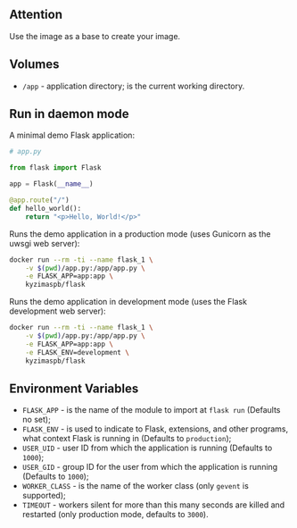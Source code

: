 ## Attention

Use the image as a base to create your image.


## Volumes

* `/app` - application directory; is the current working directory.


## Run in daemon mode

A minimal demo Flask application:

```python
# app.py

from flask import Flask

app = Flask(__name__)

@app.route("/")
def hello_world():
    return "<p>Hello, World!</p>"
```

Runs the demo application in a production mode (uses Gunicorn as the uwsgi web server):

```bash
docker run --rm -ti --name flask_1 \
    -v $(pwd)/app.py:/app/app.py \
    -e FLASK_APP=app:app \
    kyzimaspb/flask
```

Runs the demo application in development mode (uses the Flask development web server):

```bash
docker run --rm -ti --name flask_1 \
    -v $(pwd)/app.py:/app/app.py \
    -e FLASK_APP=app:app \
    -e FLASK_ENV=development \
    kyzimaspb/flask
```


## Environment Variables

* `FLASK_APP` - is the name of the module to import at `flask run` (Defaults no set);
* `FLASK_ENV` - is used to indicate to Flask, extensions, and other programs, what context Flask is running in (Defaults to `production`);
* `USER_UID` - user ID from which the application is running (Defaults to `1000`);
* `USER_GID` - group ID for the user from which the application is running (Defaults to `1000`);
* `WORKER_CLASS` - is the name of the worker class (only `gevent` is supported);
* `TIMEOUT` - workers silent for more than this many seconds are killed and restarted (only production mode, defaults to `3000`).
